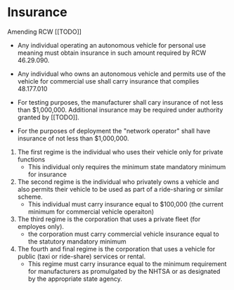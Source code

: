 
# Insurance

Amending RCW [[TODO]]
- Any individual operating an autonomous vehicle for personal use meaning must obtain insurance in such amount required by RCW 46.29.090. 

- Any individual who owns an autonomous vehicle and permits use of the vehicle for commercial use shall carry insurance that complies 48.177.010

- For testing purposes, the manufacturer shall cary insurance of not less than $1,000,000. Additional insurance may be required under authority granted by [[TODO]].

- For the purposes of deployment the "network operator" shall have insurance of not less than $1,000,000.

1. The first regime is the individual who uses their vehicle only for private functions
    - This individual only requires the minimum state mandatory minimum for insurance
2. The second regime is the individual who privately owns a vehicle and also permits their vehicle to be used as part of a ride-sharing or similar scheme. 
    - This individual must carry insurance equal to $100,000 (the current minimum for commercial vehicle operaiton)
3. The third regime is the corporation that uses a private fleet (for employes only). 
    - the corporation must carry commercial vehicle insurance equal to the statutory mandatory minimum
4. The fourth and final regime is the corporation that uses a vehicle for public (taxi or ride-share) services or rental.
    - This regime must carry insurance equal to the minimum requirement for manufacturers as promulgated by the NHTSA or as designated by the appropriate state agency.